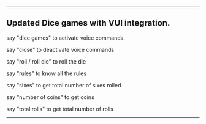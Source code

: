 ------------
Updated Dice games with VUI integration.
-----------------
say "dice games" to activate voice commands.

say "close" to deactivate voice commands 

say "roll / roll die" to roll the die

say "rules" to know all the rules

say "sixes" to get total number of sixes rolled

say "number of coins" to get coins

say "total rolls" to get total number of rolls

----------------------------
